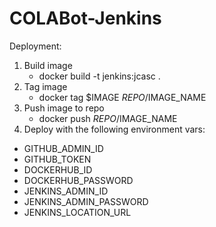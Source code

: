 # COLABot-Jenkins
Deployment:
1.  Build image
    - docker build -t jenkins:jcasc .
2. Tag image
    - docker tag $IMAGE $REPO/$IMAGE_NAME
3. Push image to repo
    - docker push $REPO/$IMAGE_NAME
4. Deploy with the following environment vars:
- GITHUB_ADMIN_ID
- GITHUB_TOKEN
- DOCKERHUB_ID
- DOCKERHUB_PASSWORD
- JENKINS_ADMIN_ID
- JENKINS_ADMIN_PASSWORD
- JENKINS_LOCATION_URL

